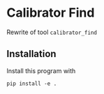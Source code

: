 # Calibrator Find

Rewrite of tool `calibrator_find`

## Installation

Install this program with
```
pip install -e .
```
